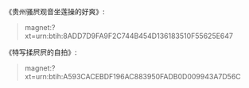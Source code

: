 
《贵州骚屄观音坐莲操的好爽》:
> magnet:?xt=urn:btih:8ADD7D9FA9F2C744B454D136183510F55625E647

《特写揉屄屄的自拍》:
> magnet:?xt=urn:btih:A593CACEBDF196AC883950FADB0D009943A7D56C
